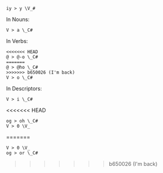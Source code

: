 ```sound_change
iy > y \V_#
```
In Nouns:
```sound_change
V > a \_C#
```
In Verbs:
```sound_change
<<<<<<< HEAD
@ > @-o \_C#
=======
@ > @ho \_C#
>>>>>>> b650026 (I'm back)
V > o \_C#
```
In Descriptors:
```sound_change
V > i \_C#
```
<<<<<<< HEAD
```sound_change
og > oh \_C#
V > 0 \V_
```
=======

```sound_change
V > 0 \V_
og > or \_C#
```
>>>>>>> b650026 (I'm back)
